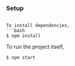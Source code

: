 ### Setup

```

To install dependencies,
```bash
$ npm install
```

To run the project itself,
```bash
$ npm start
```

